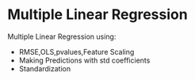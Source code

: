 # Multiple Linear Regression
Multiple Linear Regression using:
* RMSE,OLS,pvalues,Feature Scaling
* Making Predictions with std coefficients
* Standardization
